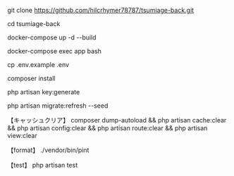git clone https://github.com/hilcrhymer78787/tsumiage-back.git 

cd tsumiage-back

docker-compose up -d --build

docker-compose exec app bash

cp .env.example .env

composer install

php artisan key:generate

php artisan migrate:refresh --seed


【キャッシュクリア】
composer dump-autoload && php artisan cache:clear && php artisan config:clear && php artisan route:clear && php artisan view:clear

【format】
./vendor/bin/pint

【test】
php artisan test
